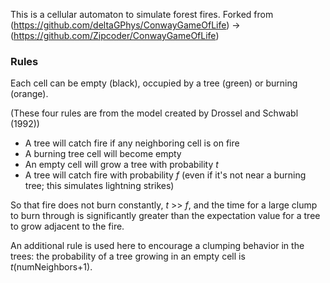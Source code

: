 This is a cellular automaton to simulate forest fires. Forked from (https://github.com/deltaGPhys/ConwayGameOfLife) -> (https://github.com/Zipcoder/ConwayGameOfLife)

### Rules

Each cell can be empty (black), occupied by a tree (green) or burning (orange).

(These four rules are from the model created by Drossel and Schwabl (1992))
* A tree will catch fire if any neighboring cell is on fire
* A burning tree cell will become empty
* An empty cell will grow a tree with probability *t*
* A tree will catch fire with probability *f* (even if it's not near a burning tree; this simulates lightning strikes)

So that fire does not burn constantly, *t* >> *f*, and the time for a large clump to burn through is significantly 
greater than the expectation value for a tree to grow adjacent to the fire.

An additional rule is used here to encourage a clumping behavior in the trees: the probability of a tree growing 
in an empty cell is *t*(numNeighbors+1).

